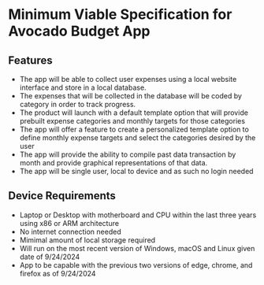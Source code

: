 # Minimum Viable Specification for Avocado Budget App

## Features

- The app will be able to collect user expenses using a local website interface and store in a local database.
- The expenses that will be collected in the database will be coded by category in order to track progress.
- The product will launch with a default template option that will provide prebuilt expense categories and  monthly targets for those categories
- The app will offer a feature to create a personalized template option to define monthly expense targets and select the categories desired by the user
- The app will provide the ability to compile past data transaction by month and provide graphical representations of that data.
- The app will be single user, local to device and as such no login needed

## Device Requirements

- Laptop or Desktop with motherboard and CPU within the last three years using x86 or ARM architecture
- No internet connection needed
- Mimimal amount of local storage required
- Will run on the most recent version of Windows, macOS and Linux given date of 9/24/2024
- App to be capable with the previous two versions of edge, chrome, and firefox as of 9/24/2024
